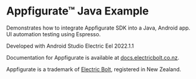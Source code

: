 # Appfigurate™ Java Example

Demonstrates how to integrate Appfigurate SDK into a Java, Android app. UI automation testing using Espresso.

Developed with Android Studio Electric Eel 2022.1.1

Documentation for Appfigurate is available at [docs.electricbolt.co.nz](https://docs.electricbolt.co.nz).

Appfigurate is a trademark of [Electric Bolt](https://www.electricbolt.co.nz), registered in New Zealand.
